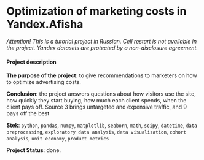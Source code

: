 # Optimization of marketing costs in Yandex.Afisha

*Attention! This is a tutorial project in Russian. Сell restart is not available in the project. Yandex datasets are protected by a non-disclosure agreement.*

#### Project description

**The purpose of the project**: to give recommendations to marketers on how to optimize advertising costs.

**Conclusion**: the project answers questions about how visitors use the site, how quickly they start buying, how much each client spends, when the client pays off. Source 3 brings untargeted and expensive traffic, and 9 pays off the best

**Stek**: `python`, `pandas`, `numpy`, `matplotlib`, `seaborn`, `math`, `scipy`, `datetime`, `data preprocessing`, `exploratory data analysis`, `data visualization`, `cohort analysis`, `unit economy`, `product metrics`

**Project Status**: done.

